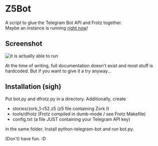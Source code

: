 # Z5Bot
A script to glue the Telegram Bot API and Frotz together.  
Maybe an instance is running [right now](http://telegram.me/z5bot)!

## Screenshot
![it is actually able to run](https://raw.githubusercontent.com/sneaksnake/z5bot/master/media/demo-screenshot.png)  

At the time of writing, full documentation doesn't exist
and most stuff is hardcoded.
But if you want to give it a try anyway...

## Installation (sigh)
Put bot.py and dfrotz.py in a directory. Additionally, create  
- stories/zork_1-r52.z5 (z5 file containing Zork I)
- tools/dfrotz (Frotz compiled in dumb-mode / see Frotz Makefile)
- config.txt (a file JUST containing your Telegram API key)

in the same folder. Install python-telegram-bot and run bot.py.

(Don't) have fun. :D
